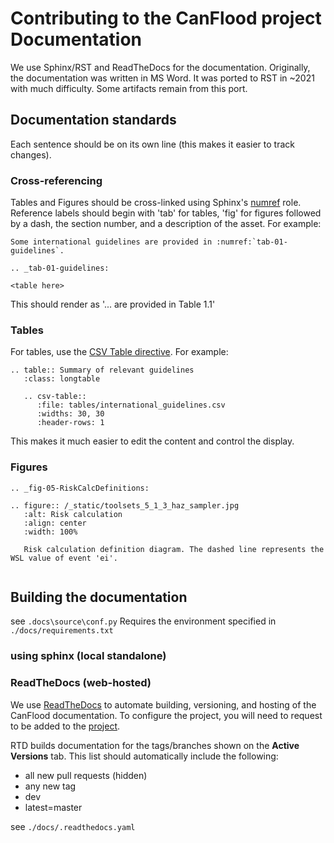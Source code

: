 # Contributing to the CanFlood project Documentation

We use Sphinx/RST and ReadTheDocs for the documentation.
Originally, the documentation was written in MS Word. 
It was ported to RST in ~2021 with much difficulty.
Some artifacts remain from this port. 

## Documentation standards
Each sentence should be on its own line (this makes it easier to track changes). 


### Cross-referencing
Tables and Figures should be cross-linked using Sphinx's [numref](https://www.sphinx-doc.org/en/master/usage/restructuredtext/roles.html#cross-referencing-figures-by-figure-number) role.
Reference labels should begin with 'tab' for tables, 'fig' for figures followed by a dash, the section number, and a description of the asset.
For example:
```
Some international guidelines are provided in :numref:`tab-01-guidelines`.

.. _tab-01-guidelines:

<table here>
```

This should render as '... are provided in Table 1.1'


### Tables
For tables, use the [CSV Table directive](https://docutils.sourceforge.io/docs/ref/rst/directives.html#csv-table-1). 
For example:
```
.. table:: Summary of relevant guidelines
   :class: longtable

   .. csv-table::
      :file: tables/international_guidelines.csv
      :widths: 30, 30
      :header-rows: 1
```
This makes it much easier to edit the content and control the display.


### Figures

```
.. _fig-05-RiskCalcDefinitions:

.. figure:: /_static/toolsets_5_1_3_haz_sampler.jpg
   :alt: Risk calculation
   :align: center
   :width: 100%

   Risk calculation definition diagram. The dashed line represents the WSL value of event 'ei'.
   
```
   
   
## Building the documentation
see `.docs\source\conf.py`
Requires the environment specified in `./docs/requirements.txt`

### using sphinx (local standalone)

 


### ReadTheDocs (web-hosted)
We use [ReadTheDocs](https://readthedocs.org/projects/canflood/) to automate building, versioning, and hosting of the CanFlood documentation. 
To configure the project, you will need to request to be added to the [project](https://app.readthedocs.org/projects/canflood/).

RTD builds documentation for the tags/branches shown on the **Active Versions** tab.
This list should automatically include the following:
- all new pull requests (hidden)
- any new tag
- dev
- latest=master


see `./docs/.readthedocs.yaml`






 
